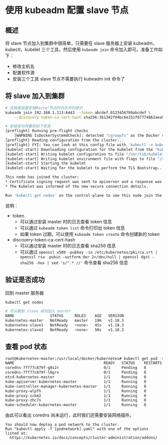 # 使用 kubeadm 配置 slave 节点

## 概述

将 slave 节点加入到集群中很简单，只需要在 slave 服务器上安装 kubeadm，kubectl，kubelet 三个工具，然后使用 `kubeadm join` 命令加入即可。准备工作如下：

- 修改主机名
- 配置软件源
- 安装三个工具 slave 节点不需要执行 kubeadm init 命令了

## 将 slave 加入到集群

```bash
# 这就是前面安装Master节点时日志中的提示
kubeadm join 192.168.1.113:6443 --token abcdef.0123456789abcdef \
    --discovery-token-ca-cert-hash sha256:3b1342f04bc6e151f67774862aea997614c5b63b9a6b635d2378d04f59d9b212 

# 安装成功将看到如下信息
[preflight] Running pre-flight checks
	[WARNING IsDockerSystemdCheck]: detected "cgroupfs" as the Docker cgroup driver. The recommended driver is "systemd". Please follow the guide at https://kubernetes.io/docs/setup/cri/
[preflight] Reading configuration from the cluster...
[preflight] FYI: You can look at this config file with 'kubectl -n kube-system get cm kubeadm-config -oyaml'
[kubelet-start] Downloading configuration for the kubelet from the "kubelet-config-1.18" ConfigMap in the kube-system namespace
[kubelet-start] Writing kubelet configuration to file "/var/lib/kubelet/config.yaml"
[kubelet-start] Writing kubelet environment file with flags to file "/var/lib/kubelet/kubeadm-flags.env"
[kubelet-start] Starting the kubelet
[kubelet-start] Waiting for the kubelet to perform the TLS Bootstrap...

This node has joined the cluster:
* Certificate signing request was sent to apiserver and a response was received.
* The Kubelet was informed of the new secure connection details.

Run 'kubectl get nodes' on the control-plane to see this node join the cluster.

```

说明：

- token
  - 可以通过安装 master 时的日志查看 token 信息
  - 可以通过 `kubeadm token list` 命令打印出 token 信息
  - 如果 token 过期，可以使用 `kubeadm token create` 命令创建新的 token
- discovery-token-ca-cert-hash
  - 可以通过安装 master 时的日志查看 sha256 信息
  - 可以通过 `openssl x509 -pubkey -in /etc/kubernetes/pki/ca.crt | openssl rsa -pubin -outform der 2>/dev/null | openssl dgst -sha256 -hex | sed 's/^.* //'` 命令查看 sha256 信息

## 验证是否成功

回到 master 服务器

```bash
kubectl get nodes

# 可以看到 slave 成功加入 master
NAME                STATUS     ROLES    AGE   VERSION
kubernetes-master   NotReady   master   19m   v1.18.3
kubernetes-slave1   NotReady   <none>   45s   v1.18.3
kubernetes-slave2   NotReady   <none>   50s   v1.18.3

```

## 查看 pod 状态

```bash
root@kubernetes-master:/usr/local/docker/kubernetes# kubectl get pod -n kube-system -o wide
NAME                                        READY   STATUS    RESTARTS   AGE   IP              NODE                NOMINATED NODE   READINESS GATES
coredns-7ff77c879f-g8s2r                    0/1     Pending   0          19m   <none>          <none>              <none>           <none>
coredns-7ff77c879f-l6grx                    0/1     Pending   0          19m   <none>          <none>              <none>           <none>
etcd-kubernetes-master                      1/1     Running   0          19m   192.168.1.113   kubernetes-master   <none>           <none>
kube-apiserver-kubernetes-master            1/1     Running   0          19m   192.168.1.113   kubernetes-master   <none>           <none>
kube-controller-manager-kubernetes-master   1/1     Running   0          19m   192.168.1.113   kubernetes-master   <none>           <none>
kube-proxy-wlpfh                            1/1     Running   0          60s   192.168.1.115   kubernetes-slave2   <none>           <none>
kube-proxy-zckm2                            1/1     Running   0          19m   192.168.1.113   kubernetes-master   <none>           <none>
kube-proxy-zhc7s                            1/1     Running   0          55s   192.168.1.114   kubernetes-slave1   <none>           <none>
kube-scheduler-kubernetes-master            1/1     Running   0          19m   192.168.1.113   kubernetes-master   <none>           <none>

```

由此可以看出 coredns 尚未运行，此时我们还需要安装网络插件。



```shell
You should now deploy a pod network to the cluster.
Run "kubectl apply -f [podnetwork].yaml" with one of the options listed at:
  https://kubernetes.io/docs/concepts/cluster-administration/addons/
```

